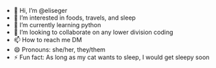 - 👋 Hi, I’m @eliseger
- 👀 I’m interested in foods, travels, and sleep
- 🌱 I’m currently learning python
- 💞️ I’m looking to collaborate on any lower division coding
- 📫 How to reach me DM
- 😄 Pronouns: she/her, they/them
- ⚡ Fun fact: As long as my cat wants to sleep, I would get sleepy soon

<!---
eliseger/eliseger is a ✨ special ✨ repository because its `README.md` (this file) appears on your GitHub profile.
You can click the Preview link to take a look at your changes.
--->
